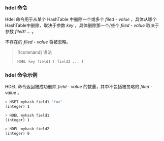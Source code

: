 ### hdel 命令

Hdel 命令用于从某个 HashTable 中删除一个或多个 *filed - value* ，具体从哪个HashTable中删除，取决于参数 *key* ，具体删除那一个/些个 *filed - value* 取决于参数 *filed1 ...* 。

不存在的 *filed - value* 将被忽略。

> [!command] 语法
> ```sh
> HDEL key field1 [ field2 ... ]
> ```


### hdel 命令示例


HDEL 命令返回被成功删除 *field - value* 的数量，其中不包括被忽略的 *filed - value* 。

```bash
> HSET myhash field1 "foo"
(integer) 1

> HDEL myhash field1
(integer) 1

> HDEL myhash field2
(integer) 0
```

